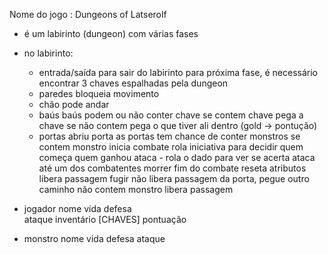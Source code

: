Nome do jogo : Dungeons of Latserolf

* é um labirinto (dungeon) com várias fases
* no labirinto:
    * entrada/saída
        para sair do labirinto para próxima fase, é necessário encontrar 3 chaves espalhadas pela dungeon
    * paredes
        bloqueia movimento
    * chão
        pode andar
    * baús
        baús podem ou não conter chave
            se contem chave
                pega a chave
            se não contem
                pega o que tiver ali dentro (gold -> pontução)
    * portas
        abriu porta
            as portas tem chance de conter monstros
                se contem monstro
                    inicia combate
                        rola iniciativa para decidir quem começa
                        quem ganhou ataca - rola o dado para ver se acerta
                        ataca até um dos combatentes morrer
                    fim do combate
                        reseta atributos
                        libera passagem
                    fugir
                        não libera passagem da porta, pegue outro caminho
                não contem monstro
                    libera passagem

* jogador
    nome
    vida
    defesa  
    ataque
    inventário [CHAVES]
    pontuação

* monstro
    nome
    vida
    defesa
    ataque